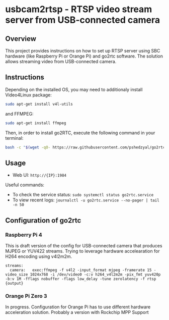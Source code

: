 # usbcam2rtsp - RTSP video stream server from USB-connected camera

## Overview

This project provides instructions on how to set up RTSP server using SBC hardware (like Raspberry Pi or Orange Pi) and go2rtc software. The solution allows streaming video from USB-connected camera.

## Instructions

Depending on the installed OS, you may need to additionaly install 
Video4Linux package:
```bash
sudo apt-get install v4l-utils
```

and FFMPEG:
```bash
sudo apt-get install ffmpeg
```

Then, in order to install go2RTC, execute the following command in your terminal:
```bash
bash -c "$(wget -qO- https://raw.githubusercontent.com/pshedzyal/go2rtc-quick-setup/main/install.sh)"
```

## Usage

- Web UI: `http://{IP}:1984`

Useful commands:
- To check the service status: `sudo systemctl status go2rtc.service`
- To view recent logs: `journalctl -u go2rtc.service --no-pager | tail -n 50`

## Configuration of go2rtc
### Raspberry Pi 4
This is draft version of the config for USB-connected camera that produces MJPEG or YUV422 streams. Trying to leverage hardware accelearation for H264 encoding using v4l2m2m.
```
streams:
  camera:   exec:ffmpeg -f v4l2 -input_format mjpeg -framerate 15 -video_size 1024x768 -i /dev/video0 -c:v h264_v4l2m2m -pix_fmt yuv420p -b:v 1M -fflags nobuffer -flags low_delay -tune zerolatency -f rtsp {output}
```
### Orange Pi Zero 3
In progress. Configuration for Orange Pi has to use different hardware acceleration solution. Probably a version with Rockchip MPP Support 
